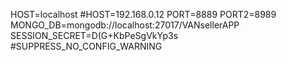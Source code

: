 HOST=localhost
#HOST=192.168.0.12
PORT=8889
PORT2=8989
MONGO_DB=mongodb://localhost:27017/VANsellerAPP
SESSION_SECRET=D(G+KbPeSgVkYp3s
#SUPPRESS_NO_CONFIG_WARNING